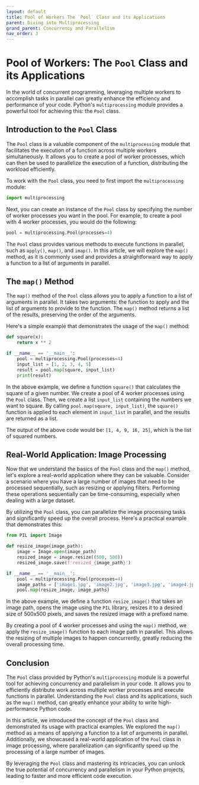 ```yaml
---
layout: default
title: Pool of Workers The `Pool` Class and its Applications
parent: Diving into Multiprocessing
grand_parent: Concurrency and Parallelism
nav_order: 3
---
```

# Pool of Workers: The `Pool` Class and its Applications

In the world of concurrent programming, leveraging multiple workers to accomplish tasks in parallel can greatly enhance the efficiency and performance of your code. Python's `multiprocessing` module provides a powerful tool for achieving this: the `Pool` class.

## Introduction to the `Pool` Class

The `Pool` class is a valuable component of the `multiprocessing` module that facilitates the execution of a function across multiple workers simultaneously. It allows you to create a pool of worker processes, which can then be used to parallelize the execution of a function, distributing the workload efficiently.

To work with the `Pool` class, you need to first import the `multiprocessing` module:

```python
import multiprocessing
```

Next, you can create an instance of the `Pool` class by specifying the number of worker processes you want in the pool. For example, to create a pool with 4 worker processes, you would do the following:

```python
pool = multiprocessing.Pool(processes=4)
```

The `Pool` class provides various methods to execute functions in parallel, such as `apply()`, `map()`, and `imap()`. In this article, we will explore the `map()` method, as it is commonly used and provides a straightforward way to apply a function to a list of arguments in parallel.

## The `map()` Method

The `map()` method of the `Pool` class allows you to apply a function to a list of arguments in parallel. It takes two arguments: the function to apply and the list of arguments to provide to the function. The `map()` method returns a list of the results, preserving the order of the arguments.

Here's a simple example that demonstrates the usage of the `map()` method:

```python
def square(x):
    return x ** 2

if __name__ == '__main__':
    pool = multiprocessing.Pool(processes=4)
    input_list = [1, 2, 3, 4, 5]
    result = pool.map(square, input_list)
    print(result)
```

In the above example, we define a function `square()` that calculates the square of a given number. We create a pool of 4 worker processes using the `Pool` class. Then, we create a list `input_list` containing the numbers we want to square. By calling `pool.map(square, input_list)`, the `square()` function is applied to each element in `input_list` in parallel, and the results are returned as a list.

The output of the above code would be: `[1, 4, 9, 16, 25]`, which is the list of squared numbers.

## Real-World Application: Image Processing

Now that we understand the basics of the `Pool` class and the `map()` method, let's explore a real-world application where they can be valuable. Consider a scenario where you have a large number of images that need to be processed sequentially, such as resizing or applying filters. Performing these operations sequentially can be time-consuming, especially when dealing with a large dataset.

By utilizing the `Pool` class, you can parallelize the image processing tasks and significantly speed up the overall process. Here's a practical example that demonstrates this:

```python
from PIL import Image

def resize_image(image_path):
    image = Image.open(image_path)
    resized_image = image.resize((500, 500))
    resized_image.save(f'resized_{image_path}')

if __name__ == '__main__':
    pool = multiprocessing.Pool(processes=4)
    image_paths = ['image1.jpg', 'image2.jpg', 'image3.jpg', 'image4.jpg']
    pool.map(resize_image, image_paths)
```

In the above example, we define a function `resize_image()` that takes an image path, opens the image using the `PIL` library, resizes it to a desired size of 500x500 pixels, and saves the resized image with a prefixed name.

By creating a pool of 4 worker processes and using the `map()` method, we apply the `resize_image()` function to each image path in parallel. This allows the resizing of multiple images to happen concurrently, greatly reducing the overall processing time.

## Conclusion

The `Pool` class provided by Python's `multiprocessing` module is a powerful tool for achieving concurrency and parallelism in your code. It allows you to efficiently distribute work across multiple worker processes and execute functions in parallel. Understanding the `Pool` class and its applications, such as the `map()` method, can greatly enhance your ability to write high-performance Python code.

In this article, we introduced the concept of the `Pool` class and demonstrated its usage with practical examples. We explored the `map()` method as a means of applying a function to a list of arguments in parallel. Additionally, we showcased a real-world application of the `Pool` class in image processing, where parallelization can significantly speed up the processing of a large number of images.

By leveraging the `Pool` class and mastering its intricacies, you can unlock the true potential of concurrency and parallelism in your Python projects, leading to faster and more efficient code execution.